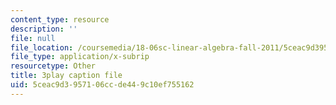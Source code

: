 ```yaml
---
content_type: resource
description: ''
file: null
file_location: /coursemedia/18-06sc-linear-algebra-fall-2011/5ceac9d3957106ccde449c10ef755162_mVeuZzJdd1w.srt
file_type: application/x-subrip
resourcetype: Other
title: 3play caption file
uid: 5ceac9d3-9571-06cc-de44-9c10ef755162
---
```

